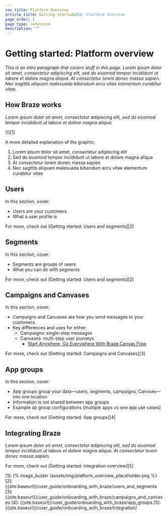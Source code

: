 ```yaml
---
nav_title: Platform Overview
article_title: Getting Started&#58; Platform Overview
page_order: 1
page_type: reference
description: ""
---
```


# Getting started: Platform overview

*This is an intro paragraph that covers stuff in this page. Lorem ipsum dolor sit amet, consectetur adipiscing elit, sed do eiusmod tempor incididunt ut labore et dolore magna aliqua. At consectetur lorem donec massa sapien. Nec sagittis aliquam malesuada bibendum arcu vitae elementum curabitur vitae.*

## How Braze works

*Lorem ipsum dolor sit amet, consectetur adipiscing elit, sed do eiusmod tempor incididunt ut labore et dolore magna aliqua.*

![][1]

A more detailed explanation of the graphic:

1. Lorem ipsum dolor sit amet, consectetur adipiscing elit
2. Sed do eiusmod tempor incididunt ut labore et dolore magna aliqua
3. At consectetur lorem donec massa sapien
4. Nec sagittis aliquam malesuada bibendum arcu vitae elementum curabitur vitae

## Users

In this section, cover:

- Users are your customers
- What a user profile is

For more, check out [Getting started: Users and segments][2]

## Segments

In this section, cover:

- Segments are groups of users
- What you can do with segments

For more, check out [Getting started: Users and segments][2]

## Campaigns and Canvases

In this section, cover:

- Campaigns and Canvases are how you send messages to your customers
- Key differences and uses for either:
   - Campaigns: single-step messages
   - Canvases: multi-step user journeys
      - [Start Anywhere, Go Everywhere With Braze Canvas Flow](https://www.braze.com/resources/articles/braze-canvas-flow-spotlight)

For more, check out [Getting started: Campaigns and Canvases][3]

## App groups

In this section, cover:

- App groups group your data—users, segments, campaigns, Canvses—into one location
- Information is not shared between app groups
- Example ap group configurations (multiple apps vs one app use cases)

For more, check out [Getting started: App groups][4]

## Integrating Braze

*Lorem ipsum dolor sit amet, consectetur adipiscing elit, sed do eiusmod tempor incididunt ut labore et dolore magna aliqua. At consectetur lorem donec massa sapien.* 

For more, check out [Getting started: Integration overview][5]

[1]: {% image_buster /assets/img/platform_overview_placeholder.png %}
[2]: {{site.baseurl}}/user_guide/onboarding_with_braze/users_and_segments
[3]: {{site.baseurl}}/user_guide/onboarding_with_braze/campaigns_and_canvases
[4]: {{site.baseurl}}/user_guide/onboarding_with_braze/app_groups
[5]: {{site.baseurl}}/user_guide/onboarding_with_braze/integration/